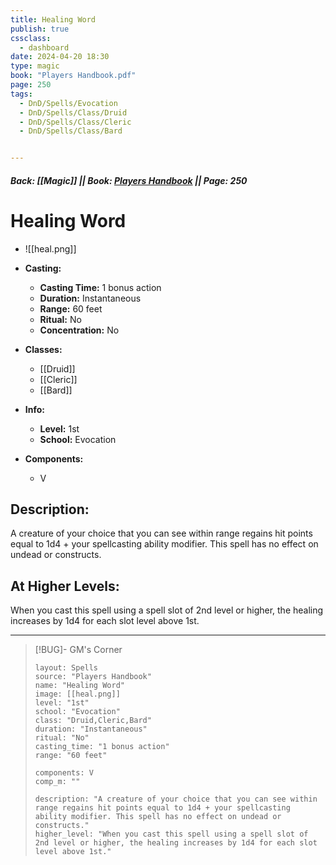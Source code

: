 ```yaml
---
title: Healing Word
publish: true
cssclass:
  - dashboard
date: 2024-04-20 18:30
type: magic
book: "Players Handbook.pdf"
page: 250
tags:
  - DnD/Spells/Evocation
  - DnD/Spells/Class/Druid
  - DnD/Spells/Class/Cleric
  - DnD/Spells/Class/Bard


---
```


##### Back: [[Magic]] || Book: [Players Handbook](https://drive.google.com/drive/folders/1O5bhpYizcIT5xxAoLOuzCRht_PVS7VSG?usp=sharing) || Page: 250

# Healing Word
- ![[heal.png]]
- **Casting:**
    - **Casting Time:** 1 bonus action
    - **Duration:** Instantaneous
    - **Range:** 60 feet
    - **Ritual:** No
    - **Concentration:** No
- **Classes:**
    - [[Druid]]
    - [[Cleric]]
    - [[Bard]]

- **Info:**
    - **Level:** 1st
    - **School:** Evocation
- **Components:**
    - V


## Description:
A creature of your choice that you can see within range regains hit points equal to 1d4 + your spellcasting ability modifier. This spell has no effect on undead or constructs.

## At Higher Levels:
When you cast this spell using a spell slot of 2nd level or higher, the healing increases by 1d4 for each slot level above 1st.

---

> [!BUG]- GM's Corner
>
> ```statblock
> layout: Spells
> source: "Players Handbook"
> name: "Healing Word"
> image: [[heal.png]]
> level: "1st"
> school: "Evocation"
> class: "Druid,Cleric,Bard"
> duration: "Instantaneous"
> ritual: "No"
> casting_time: "1 bonus action"
> range: "60 feet"
>
> components: V
> comp_m: ""
>
> description: "A creature of your choice that you can see within range regains hit points equal to 1d4 + your spellcasting ability modifier. This spell has no effect on undead or constructs."
> higher_level: "When you cast this spell using a spell slot of 2nd level or higher, the healing increases by 1d4 for each slot level above 1st."
> ```
